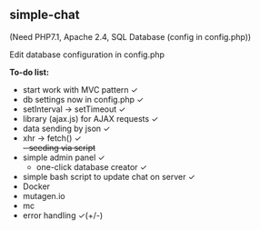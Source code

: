 ## simple-chat
(Need PHP7.1, Apache 2.4, SQL Database (config in config.php))

Edit database configuration in config.php

**To-do list:**
- start work with MVC pattern ✓
- db settings now in config.php ✓
- setInterval -> setTimeout ✓
- library (ajax.js) for AJAX requests ✓
- data sending by json ✓
- xhr -> fetch() ✓<br>
<s>- seeding via script</s>
- simple admin panel ✓
  - one-click database creator ✓
- simple bash script to update chat on server ✓
- Docker
- mutagen.io
- mc
- error handling ✓(+/-)
